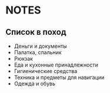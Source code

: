 # NOTES
## Список в поход
- Деньги и документы
- Палатка, спальник
- Рюкзак
- Еда и кухонные принадлежности
- Гигиенические средства
- Техника и предметы для навигации
- Одежда и обувь

